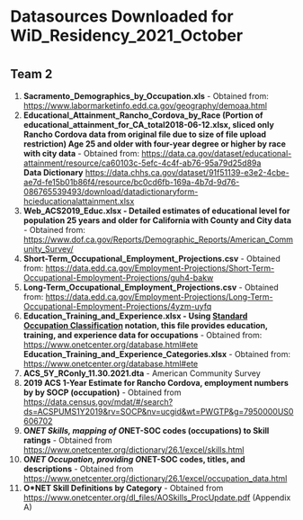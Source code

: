 # Datasources Downloaded for WiD_Residency_2021_October 
#
#
## Team 2
1. **Sacramento_Demographics_by_Occupation.xls** - Obtained from: https://www.labormarketinfo.edd.ca.gov/geography/demoaa.html
2. **Educational_Attainment_Rancho_Cordova_by_Race (Portion of educational_attainment_for_CA_total2018-06-12.xlsx, sliced only Rancho Cordova data from original file due to size of file upload restriction) Age 25 and older with four-year degree or higher by race with city data** - Obtained from: https://data.ca.gov/dataset/educational-attainment/resource/ca60103c-5efc-4c4f-ab76-95a79d25d89a<br />
**Data Dictionary** https://data.chhs.ca.gov/dataset/91f51139-e3e2-4cbe-ae7d-fe15b01b86f4/resource/bc0cd6fb-169a-4b7d-9d76-086765539493/download/datadictionaryform-hcieducationalattainment.xlsx
3. **Web_ACS2019_Educ.xlsx - Detailed estimates of educational level for population 25 years and older for California with County and City data** - Obtained from: https://www.dof.ca.gov/Reports/Demographic_Reports/American_Community_Survey/
4. **Short-Term_Occupational_Employment_Projections.csv** - Obtained from: https://data.edd.ca.gov/Employment-Projections/Short-Term-Occupational-Employment-Projections/guh4-bakw
5. **Long-Term_Occupational_Employment_Projections.csv** - Obtained from: https://data.edd.ca.gov/Employment-Projections/Long-Term-Occupational-Employment-Projections/4yzm-uyfq
6. **Education_Training_and_Experience.xlsx - Using [Standard Occupation Classification](https://www.bls.gov/soc/) notation, this file provides education, training, and experience data for occupations** - Obtained from: https://www.onetcenter.org/database.html#ete<br />
**Education_Training_and_Experience_Categories.xlsx** - Obtained from: https://www.onetcenter.org/database.html#ete
7. **ACS_5Y_RConly_11.30.2021.dta** - American Community Survey  
8. **2019 ACS 1-Year Estimate for Rancho Cordova, employment numbers by by SOCP (occupation)** - Obtained from https://data.census.gov/mdat/#/search?ds=ACSPUMS1Y2019&rv=SOCP&nv=ucgid&wt=PWGTP&g=7950000US0606702
9. **O*NET Skills, mapping of O*NET-SOC codes (occupations) to Skill ratings** - Obtained from https://www.onetcenter.org/dictionary/26.1/excel/skills.html
10. **O*NET Occupation, providing O*NET-SOC codes, titles, and descriptions** - Obtained from https://www.onetcenter.org/dictionary/26.1/excel/occupation_data.html
11. **O*NET Skill Definitions by Category** - Obtained from https://www.onetcenter.org/dl_files/AOSkills_ProcUpdate.pdf (Appendix A)
